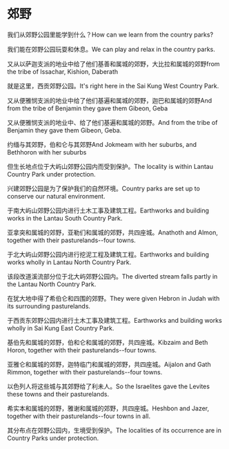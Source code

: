 # 郊野

<p><span class="chinese">我们从郊野公园里能学到什么？</span><span class="english">How can we learn from the country parks?</span></p>

<p><span class="chinese">我们能在郊野公园玩耍和休息。</span><span class="english">We can play and relax in the country parks.</span></p>

<p><span class="chinese">又从以萨迦支派的地业中给了他们基善和属城的郊野，大比拉和属城的郊野</span><span class="english">from the tribe of Issachar, Kishion, Daberath</span></p>

<p><span class="chinese">就是这里，西贡郊野公园。</span><span class="english">It's right here in the Sai Kung West Country Park.</span></p>

<p><span class="chinese">又从便雅悯支派的地业中给了他们基遍和属城的郊野，迦巴和属城的郊野</span><span class="english">And from the tribe of Benjamin they gave them Gibeon, Geba</span></p>

<p><span class="chinese">又从便雅悯支派的地业中、给了他们基遍和属城的郊野。</span><span class="english">And from the tribe of Benjamin they gave them Gibeon, Geba.</span></p>

<p><span class="chinese">约缅与其郊野，伯和仑与其郊野</span><span class="english">And Jokmeam with her suburbs, and Bethhoron with her suburbs</span></p>

<p><span class="chinese">但生长地点位于大屿山郊野公园内而受到保护。</span><span class="english">The locality is within Lantau Country Park under protection.</span></p>

<p><span class="chinese">兴建郊野公园是为了保护我们的自然环境。</span><span class="english">Country parks are set up to conserve our natural environment.</span></p>

<p><span class="chinese">于南大屿山郊野公园内进行土木工事及建筑工程。</span><span class="english">Earthworks and building works in the Lantau South Country Park.</span></p>

<p><span class="chinese">亚拿突和属城的郊野，亚勒们和属城的郊野，共四座城。</span><span class="english">Anathoth and Almon, together with their pasturelands--four towns.</span></p>

<p><span class="chinese">于北大屿山郊野公园内进行挖泥工程及建筑工程。</span><span class="english">Earthworks and building works wholly in Lantau North Country Park.</span></p>

<p><span class="chinese">该段改道溪流部分位于北大屿郊野公园内。</span><span class="english">The diverted stream falls partly in the Lantau North Country Park.</span></p>

<p><span class="chinese">在犹大地中得了希伯仑和四围的郊野。</span><span class="english">They were given Hebron in Judah with its surrounding pasturelands.</span></p>

<p><span class="chinese">于西贡东郊野公园内进行土木工事及建筑工程。</span><span class="english">Earthworks and building works wholly in Sai Kung East Country Park.</span></p>

<p><span class="chinese">基伯先和属城的郊野，伯和仑和属城的郊野，共四座城。</span><span class="english">Kibzaim and Beth Horon, together with their pasturelands--four towns.</span></p>

<p><span class="chinese">亚雅仑和属城的郊野，迦特临门和属城的郊野，共四座城。</span><span class="english">Aijalon and Gath Rimmon, together with their pasturelands--four towns.</span></p>

<p><span class="chinese">以色列人将这些城与其郊野给了利未人。</span><span class="english">So the Israelites gave the Levites these towns and their pasturelands.</span></p>

<p><span class="chinese">希实本和属城的郊野，雅谢和属城的郊野，共四座城。</span><span class="english">Heshbon and Jazer, together with their pasturelands--four towns in all.</span></p>

<p><span class="chinese">其分布点在郊野公园内，生境受到保护。</span><span class="english">The localities of its occurrence are in Country Parks under protection.</span></p>

